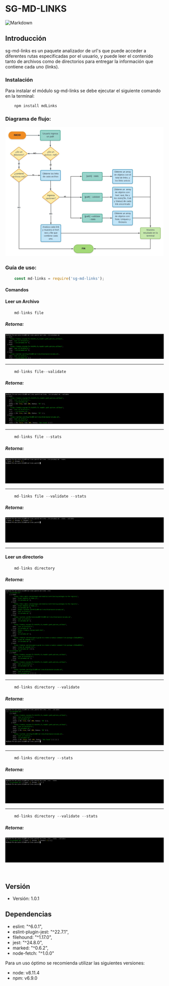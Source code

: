 # SG-MD-LINKS

![Markdown](https://encrypted-tbn0.gstatic.com/images?q=tbn:ANd9GcQofCXi_HQnlOjFpIvUhiIsX-nWjiBSs5dkZ0WmuNhg75xUyrNb)

## Introducción


sg-md-links es un paquete analizador de url's que puede acceder a diferentes rutas especificadas por el usuario, y puede leer el contenido tanto de archivos como de directorios para entregar la información que contiene cada uno (links). 


### Instalación

Para instalar el módulo sg-md-links se debe ejecutar el siguiente comando en la terminal: 
```js
    npm install mdLinks
```

### Diagrama de flujo:
![Diagrama de flujo](https://github.com/efyguevara/SCL009-md-links/raw/dv/img/flujo.jpeg)


### Guía de uso:
```js
    const md-links = require('sg-md-links'); 
```  

#### Comandos

#### Leer un Archivo
```js
    md-links file
```
##### Retorna: 
![md-links ./ (file)](https://github.com/efyguevara/SCL009-md-links/raw/dv/img/file.png)

<hr>

```js
    md-links file--validate
```
##### Retorna: 
![md-links ./ (file) --validate](https://github.com/efyguevara/SCL009-md-links/raw/dv/img/fileValidate.png)

<hr>

```js
    md-links file --stats
```
##### Retorna: 
![md-links ./ (file) --stats](https://github.com/efyguevara/SCL009-md-links/raw/dv/img/fileStats.png)

<hr>

```js
    md-links file --validate --stats
```

##### Retorna: 
![md-links ./ (file) --validate --stats](https://github.com/efyguevara/SCL009-md-links/raw/dv/img/fileValidateStats.png)

<hr>

#### Leer un directorio
```js
    md-links directory
```
##### Retorna: 
![md-links ./ (directorio)](https://github.com/efyguevara/SCL009-md-links/raw/dv/img/directory.png)

<hr>

```js
    md-links directory --validate
```
##### Retorna: 
![md-links ./ --validate](https://github.com/efyguevara/SCL009-md-links/raw/dv/img/directoryValidate.png)

<hr>

```js
    md-links directory --stats
```
##### Retorna: 
![md-links ./ --stats](https://github.com/efyguevara/SCL009-md-links/raw/dv/img/directoryStats.png)

<hr>

```js
    md-links directory --validate --stats
```
##### Retorna: 
![md-links ./ --validate --stats](https://github.com/efyguevara/SCL009-md-links/raw/dv/img/directoryValidateStats.png)

<br>

## Versión
* Versión: 1.0.1


## Dependencias
* eslint: "^6.0.1",
* eslint-plugin-jest: "^22.7.1",
* filehound: "^1.17.0",
* jest: "^24.8.0",
* marked: "^0.6.2",
* node-fetch: "^1.0.0"


Para un uso óptimo se recomienda utilizar las siguientes versiones:
* node: v8.11.4
* npm: v6.9.0